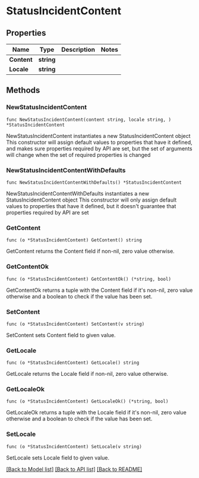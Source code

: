# StatusIncidentContent

## Properties

Name | Type | Description | Notes
------------ | ------------- | ------------- | -------------
**Content** | **string** |  | 
**Locale** | **string** |  | 

## Methods

### NewStatusIncidentContent

`func NewStatusIncidentContent(content string, locale string, ) *StatusIncidentContent`

NewStatusIncidentContent instantiates a new StatusIncidentContent object
This constructor will assign default values to properties that have it defined,
and makes sure properties required by API are set, but the set of arguments
will change when the set of required properties is changed

### NewStatusIncidentContentWithDefaults

`func NewStatusIncidentContentWithDefaults() *StatusIncidentContent`

NewStatusIncidentContentWithDefaults instantiates a new StatusIncidentContent object
This constructor will only assign default values to properties that have it defined,
but it doesn't guarantee that properties required by API are set

### GetContent

`func (o *StatusIncidentContent) GetContent() string`

GetContent returns the Content field if non-nil, zero value otherwise.

### GetContentOk

`func (o *StatusIncidentContent) GetContentOk() (*string, bool)`

GetContentOk returns a tuple with the Content field if it's non-nil, zero value otherwise
and a boolean to check if the value has been set.

### SetContent

`func (o *StatusIncidentContent) SetContent(v string)`

SetContent sets Content field to given value.


### GetLocale

`func (o *StatusIncidentContent) GetLocale() string`

GetLocale returns the Locale field if non-nil, zero value otherwise.

### GetLocaleOk

`func (o *StatusIncidentContent) GetLocaleOk() (*string, bool)`

GetLocaleOk returns a tuple with the Locale field if it's non-nil, zero value otherwise
and a boolean to check if the value has been set.

### SetLocale

`func (o *StatusIncidentContent) SetLocale(v string)`

SetLocale sets Locale field to given value.



[[Back to Model list]](../README.md#documentation-for-models) [[Back to API list]](../README.md#documentation-for-api-endpoints) [[Back to README]](../README.md)


